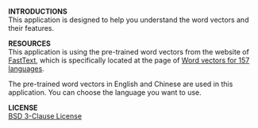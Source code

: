 **INTRODUCTIONS**  
This application is designed to help you understand the word vectors and their features.

**RESOURCES**  
This application is using the pre-trained word vectors from the website of [FastText](https://fasttext.cc/), which
is specifically
located at the page of [Word vectors for 157 languages](https://fasttext.cc/docs/en/crawl-vectors.html).

The pre-trained word vectors in English and Chinese are used in this application. You can choose the language you want
to use.

**LICENSE**  
[BSD 3-Clause License](LICENSE)

